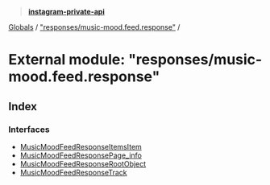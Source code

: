 > **[instagram-private-api](../README.md)**

[Globals](../README.md) / ["responses/music-mood.feed.response"](_responses_music_mood_feed_response_.md) /

# External module: "responses/music-mood.feed.response"

## Index

### Interfaces

* [MusicMoodFeedResponseItemsItem](../interfaces/_responses_music_mood_feed_response_.musicmoodfeedresponseitemsitem.md)
* [MusicMoodFeedResponsePage_info](../interfaces/_responses_music_mood_feed_response_.musicmoodfeedresponsepage_info.md)
* [MusicMoodFeedResponseRootObject](../interfaces/_responses_music_mood_feed_response_.musicmoodfeedresponserootobject.md)
* [MusicMoodFeedResponseTrack](../interfaces/_responses_music_mood_feed_response_.musicmoodfeedresponsetrack.md)